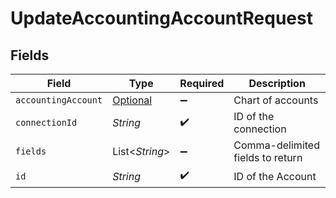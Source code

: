 # UpdateAccountingAccountRequest


## Fields

| Field                                                                   | Type                                                                    | Required                                                                | Description                                                             |
| ----------------------------------------------------------------------- | ----------------------------------------------------------------------- | ----------------------------------------------------------------------- | ----------------------------------------------------------------------- |
| `accountingAccount`                                                     | [Optional<AccountingAccount>](../../models/shared/AccountingAccount.md) | :heavy_minus_sign:                                                      | Chart of accounts                                                       |
| `connectionId`                                                          | *String*                                                                | :heavy_check_mark:                                                      | ID of the connection                                                    |
| `fields`                                                                | List<*String*>                                                          | :heavy_minus_sign:                                                      | Comma-delimited fields to return                                        |
| `id`                                                                    | *String*                                                                | :heavy_check_mark:                                                      | ID of the Account                                                       |